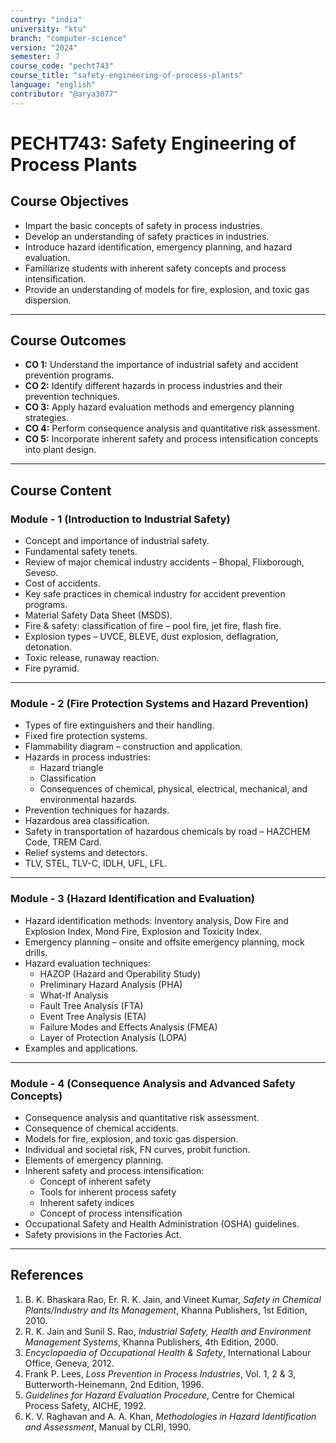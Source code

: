 ```yaml
---
country: "india"
university: "ktu"
branch: "computer-science"
version: "2024"
semester: 7
course_code: "pecht743"
course_title: "safety-engineering-of-process-plants"
language: "english"
contributor: "@arya3077"
---
```


# PECHT743: Safety Engineering of Process Plants

## Course Objectives
* Impart the basic concepts of safety in process industries.
* Develop an understanding of safety practices in industries.
* Introduce hazard identification, emergency planning, and hazard evaluation.
* Familiarize students with inherent safety concepts and process intensification.
* Provide an understanding of models for fire, explosion, and toxic gas dispersion.

---

## Course Outcomes
* **CO 1:** Understand the importance of industrial safety and accident prevention programs.
* **CO 2:** Identify different hazards in process industries and their prevention techniques.
* **CO 3:** Apply hazard evaluation methods and emergency planning strategies.
* **CO 4:** Perform consequence analysis and quantitative risk assessment.
* **CO 5:** Incorporate inherent safety and process intensification concepts into plant design.

---

## Course Content

### Module - 1 (Introduction to Industrial Safety)
* Concept and importance of industrial safety.
* Fundamental safety tenets.
* Review of major chemical industry accidents – Bhopal, Flixborough, Seveso.
* Cost of accidents.
* Key safe practices in chemical industry for accident prevention programs.
* Material Safety Data Sheet (MSDS).
* Fire & safety: classification of fire – pool fire, jet fire, flash fire.
* Explosion types – UVCE, BLEVE, dust explosion, deflagration, detonation.
* Toxic release, runaway reaction.
* Fire pyramid.

---

### Module - 2 (Fire Protection Systems and Hazard Prevention)
* Types of fire extinguishers and their handling.
* Fixed fire protection systems.
* Flammability diagram – construction and application.
* Hazards in process industries:
  - Hazard triangle
  - Classification
  - Consequences of chemical, physical, electrical, mechanical, and environmental hazards.
* Prevention techniques for hazards.
* Hazardous area classification.
* Safety in transportation of hazardous chemicals by road – HAZCHEM Code, TREM Card.
* Relief systems and detectors.
* TLV, STEL, TLV-C, IDLH, UFL, LFL.

---

### Module - 3 (Hazard Identification and Evaluation)
* Hazard identification methods: Inventory analysis, Dow Fire and Explosion Index, Mond Fire, Explosion and Toxicity Index.
* Emergency planning – onsite and offsite emergency planning, mock drills.
* Hazard evaluation techniques:
  - HAZOP (Hazard and Operability Study)
  - Preliminary Hazard Analysis (PHA)
  - What-If Analysis
  - Fault Tree Analysis (FTA)
  - Event Tree Analysis (ETA)
  - Failure Modes and Effects Analysis (FMEA)
  - Layer of Protection Analysis (LOPA)
* Examples and applications.

---

### Module - 4 (Consequence Analysis and Advanced Safety Concepts)
* Consequence analysis and quantitative risk assessment.
* Consequence of chemical accidents.
* Models for fire, explosion, and toxic gas dispersion.
* Individual and societal risk, FN curves, probit function.
* Elements of emergency planning.
* Inherent safety and process intensification:
  - Concept of inherent safety
  - Tools for inherent process safety
  - Inherent safety indices
  - Concept of process intensification
* Occupational Safety and Health Administration (OSHA) guidelines.
* Safety provisions in the Factories Act.

---

## References
1. B. K. Bhaskara Rao, Er. R. K. Jain, and Vineet Kumar, *Safety in Chemical Plants/Industry and Its Management*, Khanna Publishers, 1st Edition, 2010.  
2. R. K. Jain and Sunil S. Rao, *Industrial Safety, Health and Environment Management Systems*, Khanna Publishers, 4th Edition, 2000.  
3. *Encyclopaedia of Occupational Health & Safety*, International Labour Office, Geneva, 2012.  
4. Frank P. Lees, *Loss Prevention in Process Industries*, Vol. 1, 2 & 3, Butterworth-Heinemann, 2nd Edition, 1996.  
5. *Guidelines for Hazard Evaluation Procedure*, Centre for Chemical Process Safety, AICHE, 1992.  
6. K. V. Raghavan and A. A. Khan, *Methodologies in Hazard Identification and Assessment*, Manual by CLRI, 1990.  
